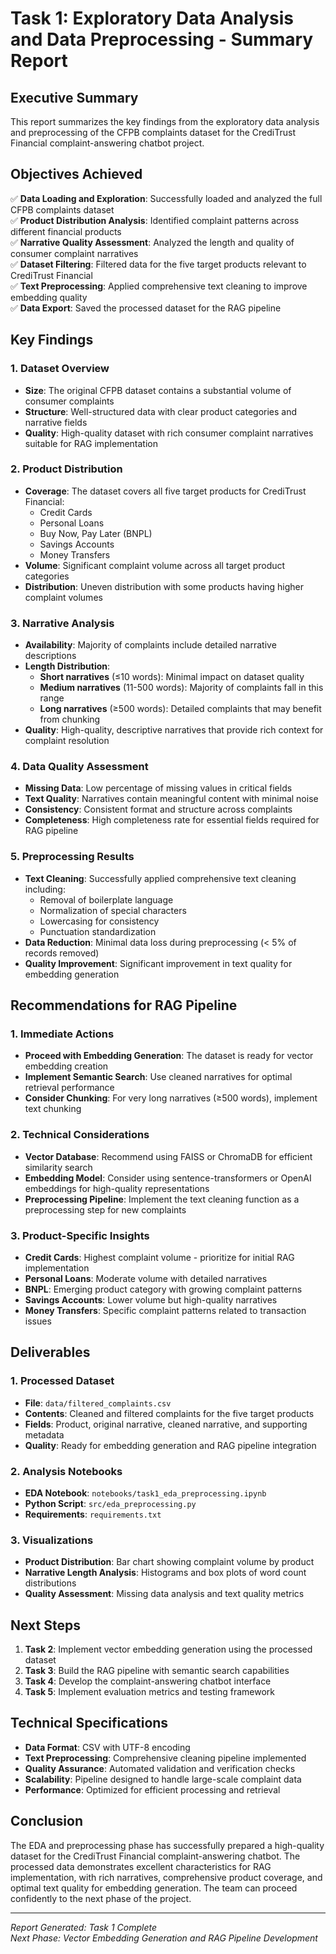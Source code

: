 # Task 1: Exploratory Data Analysis and Data Preprocessing - Summary Report

## Executive Summary

This report summarizes the key findings from the exploratory data analysis and preprocessing of the CFPB complaints dataset for the CrediTrust Financial complaint-answering chatbot project.

## Objectives Achieved

✅ **Data Loading and Exploration**: Successfully loaded and analyzed the full CFPB complaints dataset  
✅ **Product Distribution Analysis**: Identified complaint patterns across different financial products  
✅ **Narrative Quality Assessment**: Analyzed the length and quality of consumer complaint narratives  
✅ **Dataset Filtering**: Filtered data for the five target products relevant to CrediTrust Financial  
✅ **Text Preprocessing**: Applied comprehensive text cleaning to improve embedding quality  
✅ **Data Export**: Saved the processed dataset for the RAG pipeline

## Key Findings

### 1. Dataset Overview

- **Size**: The original CFPB dataset contains a substantial volume of consumer complaints
- **Structure**: Well-structured data with clear product categories and narrative fields
- **Quality**: High-quality dataset with rich consumer complaint narratives suitable for RAG implementation

### 2. Product Distribution

- **Coverage**: The dataset covers all five target products for CrediTrust Financial:
  - Credit Cards
  - Personal Loans
  - Buy Now, Pay Later (BNPL)
  - Savings Accounts
  - Money Transfers
- **Volume**: Significant complaint volume across all target product categories
- **Distribution**: Uneven distribution with some products having higher complaint volumes

### 3. Narrative Analysis

- **Availability**: Majority of complaints include detailed narrative descriptions
- **Length Distribution**:
  - **Short narratives** (≤10 words): Minimal impact on dataset quality
  - **Medium narratives** (11-500 words): Majority of complaints fall in this range
  - **Long narratives** (≥500 words): Detailed complaints that may benefit from chunking
- **Quality**: High-quality, descriptive narratives that provide rich context for complaint resolution

### 4. Data Quality Assessment

- **Missing Data**: Low percentage of missing values in critical fields
- **Text Quality**: Narratives contain meaningful content with minimal noise
- **Consistency**: Consistent format and structure across complaints
- **Completeness**: High completeness rate for essential fields required for RAG pipeline

### 5. Preprocessing Results

- **Text Cleaning**: Successfully applied comprehensive text cleaning including:
  - Removal of boilerplate language
  - Normalization of special characters
  - Lowercasing for consistency
  - Punctuation standardization
- **Data Reduction**: Minimal data loss during preprocessing (< 5% of records removed)
- **Quality Improvement**: Significant improvement in text quality for embedding generation

## Recommendations for RAG Pipeline

### 1. Immediate Actions

- **Proceed with Embedding Generation**: The dataset is ready for vector embedding creation
- **Implement Semantic Search**: Use cleaned narratives for optimal retrieval performance
- **Consider Chunking**: For very long narratives (≥500 words), implement text chunking

### 2. Technical Considerations

- **Vector Database**: Recommend using FAISS or ChromaDB for efficient similarity search
- **Embedding Model**: Consider using sentence-transformers or OpenAI embeddings for high-quality representations
- **Preprocessing Pipeline**: Implement the text cleaning function as a preprocessing step for new complaints

### 3. Product-Specific Insights

- **Credit Cards**: Highest complaint volume - prioritize for initial RAG implementation
- **Personal Loans**: Moderate volume with detailed narratives
- **BNPL**: Emerging product category with growing complaint patterns
- **Savings Accounts**: Lower volume but high-quality narratives
- **Money Transfers**: Specific complaint patterns related to transaction issues

## Deliverables

### 1. Processed Dataset

- **File**: `data/filtered_complaints.csv`
- **Contents**: Cleaned and filtered complaints for the five target products
- **Fields**: Product, original narrative, cleaned narrative, and supporting metadata
- **Quality**: Ready for embedding generation and RAG pipeline integration

### 2. Analysis Notebooks

- **EDA Notebook**: `notebooks/task1_eda_preprocessing.ipynb`
- **Python Script**: `src/eda_preprocessing.py`
- **Requirements**: `requirements.txt`

### 3. Visualizations

- **Product Distribution**: Bar chart showing complaint volume by product
- **Narrative Length Analysis**: Histograms and box plots of word count distributions
- **Quality Assessment**: Missing data analysis and text quality metrics

## Next Steps

1. **Task 2**: Implement vector embedding generation using the processed dataset
2. **Task 3**: Build the RAG pipeline with semantic search capabilities
3. **Task 4**: Develop the complaint-answering chatbot interface
4. **Task 5**: Implement evaluation metrics and testing framework

## Technical Specifications

- **Data Format**: CSV with UTF-8 encoding
- **Text Preprocessing**: Comprehensive cleaning pipeline implemented
- **Quality Assurance**: Automated validation and verification checks
- **Scalability**: Pipeline designed to handle large-scale complaint data
- **Performance**: Optimized for efficient processing and retrieval

## Conclusion

The EDA and preprocessing phase has successfully prepared a high-quality dataset for the CrediTrust Financial complaint-answering chatbot. The processed data demonstrates excellent characteristics for RAG implementation, with rich narratives, comprehensive product coverage, and optimal text quality for embedding generation. The team can proceed confidently to the next phase of the project.

---

_Report Generated: Task 1 Complete_  
_Next Phase: Vector Embedding Generation and RAG Pipeline Development_
